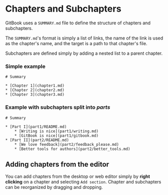 # Chapters and Subchapters

GitBook uses a `SUMMARY.md` file to define the structure of chapters and subchapters.

The `SUMMARY.md`'s format is simply a list of links, the name of the link is used as the chapter's name, and the target is a path to that chapter's file.

Subchapters are defined simply by adding a nested list to a parent chapter.

### Simple example

```
# Summary

* [Chapter 1](chapter1.md)
* [Chapter 2](chapter2.md)
* [Chapter 3](chapter3.md)
```

### Example with subchapters split into *parts*

```
# Summary

* [Part I](part1/README.md)
    * [Writing is nice](part1/writing.md)
    * [GitBook is nice](part1/gitbook.md)
* [Part II](part2/README.md)
    * [We love feedback](part2/feedback_please.md)
    * [Better tools for authors](part2/better_tools.md)
```

## Adding chapters from the editor

You can add chapters from the desktop or web editor simply by **right clicking** on a chapter
 and selecting `Add section`. Chapter and subchapters can be reorganized by dragging and dropping.
 
